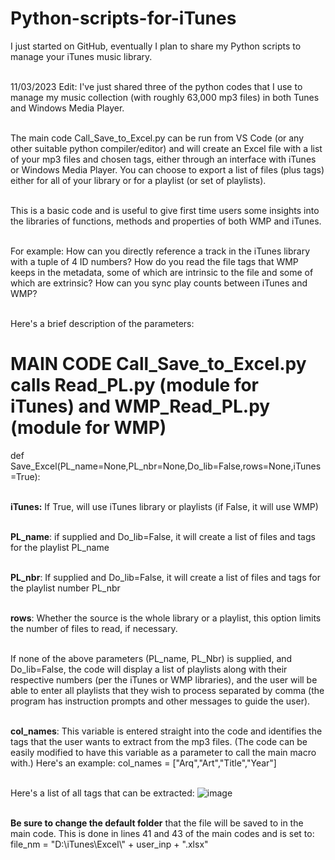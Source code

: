 # Python-scripts-for-iTunes
I just started on GitHub, eventually I plan to share my Python scripts to manage your iTunes music library.

<br>11/03/2023 Edit: I've just shared three of the python codes that I use to manage my music collection (with 
roughly 63,000 mp3 files) in both Tunes and Windows Media Player.

<br>The main code Call_Save_to_Excel.py can be run from VS Code (or any other suitable python compiler/editor) and will
create an Excel file with a list of your mp3 files and chosen tags, either through an interface with iTunes or Windows Media Player.
You can choose to export a list of files (plus tags) either for all of your library or for a playlist (or set of playlists).

<br>This is a basic code and is useful to give first time users some insights into the libraries of functions, methods and
properties of both WMP and iTunes. 

<br>For example:
  How can you directly reference a track in the iTunes library with a tuple of 4 ID numbers?
  How do you read the file tags that WMP keeps in the metadata, some of which are intrinsic to the file and some of which are extrinsic?
  How can you sync play counts between iTunes and WMP?

<br>Here's a brief description of the parameters:

# MAIN CODE Call_Save_to_Excel.py calls Read_PL.py (module for iTunes) and WMP_Read_PL.py (module for WMP)

def Save_Excel(PL_name=None,PL_nbr=None,Do_lib=False,rows=None,iTunes=True):

<br>**iTunes:** If True, will use iTunes library or playlists (if False, it will use WMP)

<br>**PL_name**: if supplied and Do_lib=False, it will create a list of files and tags for the playlist PL_name

<br>**PL_nbr**: If supplied and Do_lib=False, it will create a list of files and tags for the playlist number PL_nbr

<br>**rows**: Whether the source is the whole library or a playlist, this option limits the number of files to read,
if necessary.

<br>If none of the above parameters (PL_name, PL_Nbr) is supplied, and Do_lib=False, the code will display a list of
playlists along with their respective numbers (per the iTunes or WMP libraries), and the user will be able to enter 
all playlists that they wish to process separated by comma (the program has instruction prompts and other messages to guide the user).

<br>**col_names**: This variable is entered straight into the code and identifies the tags that the user
wants to extract from the mp3 files. (The code can be easily modified to have this variable as a parameter to call
the main macro with.) Here's an example:
col_names =  ["Arq","Art","Title","Year"]

<br>Here's a list of all tags that can be extracted:
![image](https://github.com/jrsousa2/Python-scripts-for-iTunes/assets/94881602/e05ba46c-01f6-4e1a-97bd-d41e3136132f)


<br>**Be sure to change the default folder** that the file will be saved to in the main code.
This is done in lines 41 and 43 of the main codes and is set to:
file_nm = "D:\\iTunes\\Excel\\" + user_inp + ".xlsx"
